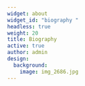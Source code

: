 ```yaml
---
widget: about
widget_id: "biography "
headless: true
weight: 20
title: Biography
active: true
author: admin
design:
  background:
    image: img_2686.jpg
---
```

